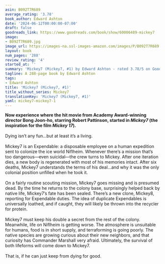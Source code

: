```yaml
---
asin: B092T7R689
average_rating: '3.78'
book_author: Edward Ashton
date: '2024-06-12T00:00:00-07:00'
draft: false
goodreads_link: https://www.goodreads.com/book/show/60006489-mickey7
image:
- B092T7R689.jpg
image_url: https://images-na.ssl-images-amazon.com/images/P/B092T7R689.01._SCLZZZZZZZ.jpg
layout: book
num_pages: '288'
review_rating: '4'
started_at: ''
summary: 'Mickey7 (Mickey7, #1) by Edward Ashton - rated 3.78/5 on Goodreads'
tagline: A 288-page book by Edward Ashton
tags:
- Edward Ashton
title: 'Mickey7 (Mickey7, #1)'
title_without_series: Mickey7
translationKey: 'Mickey7 (Mickey7, #1)'
yaml: mickey7-mickey7-1
---
```


<b>Now experience where the hit movie from Academy Award-winning director Bong Joon-ho, starring Robert Pattinson, started in <i>Mickey7</i> (the inspiration for the film <i>Mickey 17</i>).</b><br /><br />Dying isn’t any fun…but at least it’s a living.<br /><br />Mickey7 is an Expendable: a disposable employee on a human expedition sent to colonize the ice world Niflheim. Whenever there’s a mission that’s too dangerous—even suicidal—the crew turns to Mickey. After one iteration dies, a new body is regenerated with most of his memories intact. After six deaths, Mickey7 understands the terms of his deal…and why it was the only colonial position unfilled when he took it.<br /><br />On a fairly routine scouting mission, Mickey7 goes missing and is presumed dead. By the time he returns to the colony base, surprisingly helped back by native life, Mickey7’s fate has been sealed. There’s a new clone, Mickey8, reporting for Expendable duties. The idea of duplicate Expendables is universally loathed, and if caught, they will likely be thrown into the recycler for protein.<br /><br />Mickey7 must keep his double a secret from the rest of the colony. Meanwhile, life on Niflheim is getting worse. The atmosphere is unsuitable for humans, food is in short supply, and terraforming is going poorly. The native species are growing curious about their new neighbors, and that curiosity has Commander Marshall very afraid. Ultimately, the survival of both lifeforms will come down to Mickey7.<br /><br />That is, if he can just keep from dying for good.